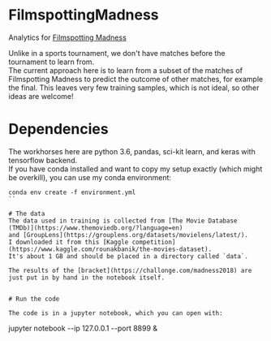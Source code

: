 # FilmspottingMadness
Analytics for [Filmspotting Madness](https://www.filmspotting.net/madness/)

Unlike in a sports tournament, we don't have matches before the tournament to learn from.  
The current approach here is to learn from a subset of the matches of Filmspotting Madness to predict the outcome of other matches, for example the final.
This leaves very few training samples, which is not ideal, so other ideas are welcome!

# Dependencies
The workhorses here are python 3.6, pandas, sci-kit learn, and keras with tensorflow backend.  
If you have conda installed and want to copy my setup exactly (which might be overkill), you can use my conda environment:

```
conda env create -f environment.yml
``

# The data
The data used in training is collected from [The Movie Database (TMDb)](https://www.themoviedb.org/?language=en) 
and [GroupLens](https://grouplens.org/datasets/movielens/latest/).  
I downloaded it from this [Kaggle competition](https://www.kaggle.com/rounakbanik/the-movies-dataset).
It's about 1 GB and should be placed in a directory called `data`.

The results of the [bracket](https://challonge.com/madness2018) are just put in by hand in the notebook itself.


# Run the code

The code is in a jupyter notebook, which you can open with:
```
jupyter notebook --ip 127.0.0.1 --port 8899 &
```


